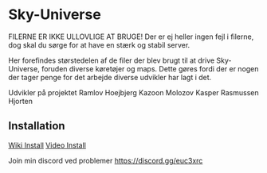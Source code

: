 # Sky-Universe

FILERNE ER IKKE ULLOVLIGE AT BRUGE! 
Der er ej heller ingen fejl i filerne, dog skal du sørge for at have en stærk og stabil server.

Her forefindes størstedelen af de filer der blev brugt til at drive Sky-Universe, foruden diverse køretøjer og maps.
Dette gøres fordi der er nogen der tager penge for det arbejde diverse udvikler har lagt i det.


Udvikler på projektet
Ramlov
Hoejbjerg
Kazoon
Molozov
Kasper Rasmussen
Hjorten

## Installation
[Wiki Install](https://github.com/Ramlov/Sky-Universe/wiki/Installation)
[Video Install](https://youtu.be/ZUcPmHzvmT0)

Join min discord ved problemer
https://discord.gg/euc3xrc
